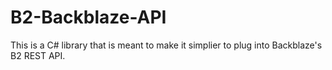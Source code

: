 # B2-Backblaze-API
This is a C# library that is meant to make it simplier to plug into Backblaze's B2 REST API. 
